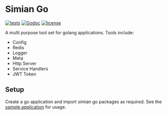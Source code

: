 # Simian Go

[![tests](https://github.com/simiancreative/simiango/workflows/CI/badge.svg)](https://github.com/simiancreative/simiango/actions)
[![Godoc](http://img.shields.io/badge/godoc-reference-blue.svg?style=flat)](https://godoc.org/github.com/simiancreative/simiango) 
[![license](http://img.shields.io/badge/license-MIT-red.svg?style=flat)](https://github.com/simiancreative/simiango/blob/master/LICENSE)


A multi purpose tool set for golang applications. Tools include:

- Config
- Redis
- Logger
- Meta
- Http Server
- Service Handlers
- JWT Token

## Setup

Create a go application and import simian go packages as required. See the
[sample application](https://github.com/simiancreative/simiango/blob/master/sample/main.go)
for usage.

